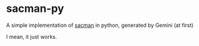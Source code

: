 # sacman-py

A simple implementation of [sacman](https://github.com/sacman-cli/sacman-spec) in python, generated by Gemini (at first)

I mean, it just works.
